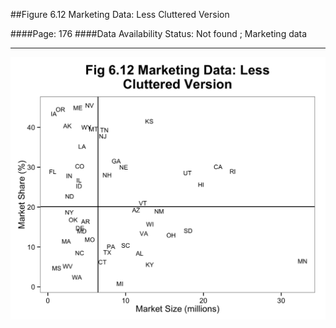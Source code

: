 ##Figure 6.12 Marketing Data: Less Cluttered Version

####Page: 176
####Data Availability Status: Not found ; Marketing data
***
![`Marketing Data: Less Cluttered Version`](fig06-12_marketing-data-less-cluttered-version.png)


